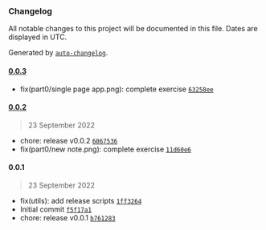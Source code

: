 ### Changelog

All notable changes to this project will be documented in this file. Dates are displayed in UTC.

Generated by [`auto-changelog`](https://github.com/CookPete/auto-changelog).

#### [0.0.3](https://github.com-aiotrope/aiotrope/fso/compare/0.0.2...0.0.3)

- fix(part0/single page app.png): complete exercise [`63258ee`](https://github.com-aiotrope/aiotrope/fso/commit/63258ee3c62b9eb2f776cdc54f85cee02177e3e4)

#### [0.0.2](https://github.com-aiotrope/aiotrope/fso/compare/0.0.1...0.0.2)

> 23 September 2022

- chore: release v0.0.2 [`6067536`](https://github.com-aiotrope/aiotrope/fso/commit/606753631a238fb5124d9e6ef4aa6581475ff083)
- fix(part0/new note.png): complete exercise [`11d60e6`](https://github.com-aiotrope/aiotrope/fso/commit/11d60e66550034ed92ba6ef6526beee756ef066b)

#### 0.0.1

> 23 September 2022

- fix(utils): add release scripts [`1ff3264`](https://github.com-aiotrope/aiotrope/fso/commit/1ff326489a918f49f9f4d865c558c96dcf78f9a0)
- Initial commit [`f5f17a1`](https://github.com-aiotrope/aiotrope/fso/commit/f5f17a167a515897701055a05fc3e8ab74f3d0a6)
- chore: release v0.0.1 [`b761283`](https://github.com-aiotrope/aiotrope/fso/commit/b7612838a53f897f3ae1dcdb4fb13bc4fa0939ed)
